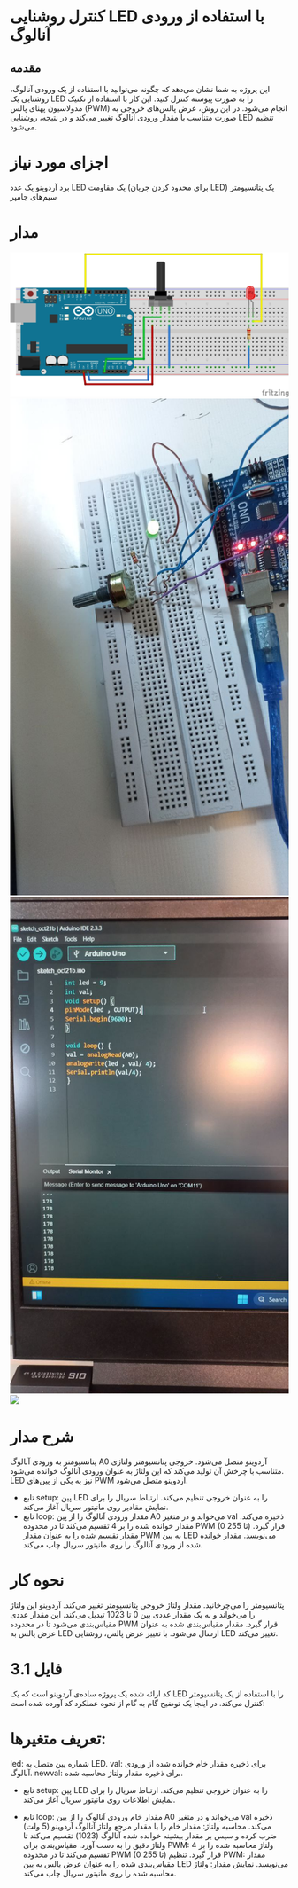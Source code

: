 # کنترل روشنایی LED با استفاده از ورودی آنالوگ
## مقدمه
این پروژه به شما نشان می‌دهد که چگونه می‌توانید با استفاده از یک ورودی آنالوگ، روشنایی یک LED را به صورت پیوسته کنترل کنید. این کار با استفاده از تکنیک مدولاسیون پهنای پالس (PWM) انجام می‌شود. در این روش، عرض پالس‌های خروجی به صورت متناسب با مقدار ورودی آنالوگ تغییر می‌کند و در نتیجه، روشنایی LED تنظیم می‌شود.

# اجزای مورد نیاز
برد آردوینو
یک عدد LED
یک مقاومت (برای محدود کردن جریان LED)
یک پتانسیومتر
سیم‌های جامپر

# مدار
![](https://github.com/vahidseyyedi/microProcessor/blob/main/04%20Laboratory/exercise%203/src/map3.jpg)
![](https://github.com/vahidseyyedi/microProcessor/blob/main/04%20Laboratory/exercise%203/src/3.2.jpg)
![](https://github.com/vahidseyyedi/microProcessor/blob/main/04%20Laboratory/exercise%203/src/3.1.jpg)
![](https://github.com/vahidseyyedi/microProcessor/blob/main/04%20Laboratory/exercise%203/src/3.3.gif)

# شرح مدار
پتانسیومتر به ورودی آنالوگ A0 آردوینو متصل می‌شود. خروجی پتانسیومتر ولتاژی متناسب با چرخش آن تولید می‌کند که این ولتاژ به عنوان ورودی آنالوگ خوانده می‌شود. LED نیز به یکی از پین‌های PWM آردوینو متصل می‌شود.
* تابع setup:
پین LED را به عنوان خروجی تنظیم می‌کند.
ارتباط سریال را برای نمایش مقادیر روی مانیتور سریال آغاز می‌کند.
* تابع loop:
مقدار ورودی آنالوگ را از پین A0 می‌خواند و در متغیر val ذخیره می‌کند.
مقدار خوانده شده را بر 4 تقسیم می‌کند تا در محدوده PWM (0 تا 255) قرار گیرد.
مقدار تقسیم شده را به عنوان مقدار PWM به پین LED می‌نویسد.
مقدار خوانده شده از ورودی آنالوگ را روی مانیتور سریال چاپ می‌کند.

# نحوه کار
پتانسیومتر را می‌چرخانید.
مقدار ولتاژ خروجی پتانسیومتر تغییر می‌کند.
آردوینو این ولتاژ را می‌خواند و به یک مقدار عددی بین 0 تا 1023 تبدیل می‌کند.
این مقدار عددی مقیاس‌بندی می‌شود تا در محدوده PWM قرار گیرد.
مقدار مقیاس‌بندی شده به عنوان عرض پالس به LED ارسال می‌شود.
با تغییر عرض پالس، روشنایی LED تغییر می‌کند.

# فایل 3.1
کد ارائه شده یک پروژه ساده‌ی آردوینو است که یک LED را با استفاده از یک پتانسیومتر کنترل می‌کند. در اینجا یک توضیح گام به گام از نحوه عملکرد کد آورده شده است:

# تعریف متغیرها:
led: شماره پین متصل به LED.
val: برای ذخیره مقدار خام خوانده شده از ورودی آنالوگ.
newval: برای ذخیره مقدار ولتاژ محاسبه شده.
* تابع setup:
پین LED را به عنوان خروجی تنظیم می‌کند.
ارتباط سریال را برای نمایش اطلاعات روی مانیتور سریال آغاز می‌کند.

* تابع loop:
مقدار خام ورودی آنالوگ را از پین A0 می‌خواند و در متغیر val ذخیره می‌کند.
محاسبه ولتاژ: مقدار خام را با مقدار مرجع ولتاژ آنالوگ آردوینو (5 ولت) ضرب کرده و سپس بر مقدار بیشینه خوانده شده آنالوگ (1023) تقسیم می‌کند تا ولتاژ دقیق را به دست آورد.
مقیاس‌بندی برای PWM: ولتاژ محاسبه شده را بر 4 تقسیم می‌کند تا در محدوده PWM (0 تا 255) قرار گیرد.
تنظیم PWM: مقدار مقیاس‌بندی شده را به عنوان عرض پالس به پین LED می‌نویسد.
نمایش مقدار: ولتاژ محاسبه شده را روی مانیتور سریال چاپ می‌کند.
